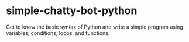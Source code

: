 # simple-chatty-bot-python
Get to know the basic syntax of Python and write a simple program using variables, conditions, loops, and functions.

